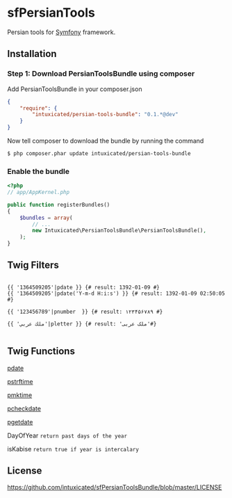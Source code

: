 sfPersianTools
=============

Persian tools for [Symfony](http://symfony.com/ "Symfony") framework.

Installation
-------------

### Step 1: Download PersianToolsBundle using composer ###

Add PersianToolsBundle in your composer.json

```json
{
    "require": {
        "intuxicated/persian-tools-bundle": "0.1.*@dev"
    }
}
```

Now tell composer to download the bundle by running the command

```bash
$ php composer.phar update intuxicated/persian-tools-bundle
```

### Enable the bundle ###

```php
<?php
// app/AppKernel.php

public function registerBundles()
{
    $bundles = array(
        // ...
        new Intuxicated\PersianToolsBundle\PersianToolsBundle(),
    );
}
```

Twig Filters
-------------

```jinja

{{ '1364509205'|pdate }} {# result: 1392-01-09 #}
{{ '1364509205'|pdate('Y-m-d H:i:s') }} {# result: 1392-01-09 02:50:05 #}

{{ '123456789'|pnumber  }} {# result: ۱۲۳۴۵۶۷۸۹ #}

{{ 'ملك عربي'|pletter }} {# result: 'ملک عربی'#}


```

Twig Functions
-------------

[pdate](http://www.php.net/manual/en/function.date.php)

[pstrftime](http://www.php.net/manual/en/function.strftime.php)

[pmktime](http://www.php.net/manual/en/function.mktime.php)

[pcheckdate](http://www.php.net/manual/en/function.checkdate.php)

[pgetdate](http://www.php.net/manual/en/function.getdate.php)

DayOfYear `return past days of the year`

isKabise `return true if year is intercalary`

License
-------------
https://github.com/intuxicated/sfPersianToolsBundle/blob/master/LICENSE

